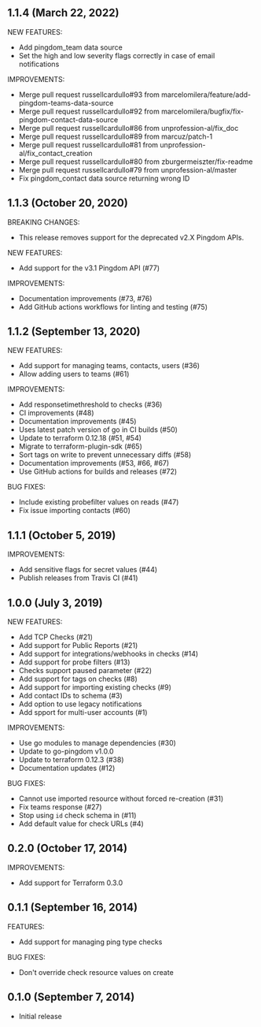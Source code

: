 ## 1.1.4 (March 22, 2022)

NEW FEATURES:

* Add pingdom_team data source
* Set the high and low severity flags correctly in case of email notifications

IMPROVEMENTS:

* Merge pull request russellcardullo#93 from marcelomilera/feature/add-pingdom-teams-data-source
* Merge pull request russellcardullo#92 from marcelomilera/bugfix/fix-pingdom-contact-data-source
* Merge pull request russellcardullo#86 from unprofession-al/fix_doc
* Merge pull request russellcardullo#89 from marcuz/patch-1
* Merge pull request russellcardullo#81 from unprofession-al/fix_contact_creation
* Merge pull request russellcardullo#80 from zburgermeiszter/fix-readme
* Merge pull request russellcardullo#79 from unprofession-al/master
* Fix pingdom_contact data source returning wrong ID

## 1.1.3 (October 20, 2020)

BREAKING CHANGES:

  * This release removes support for the deprecated v2.X Pingdom APIs.

NEW FEATURES:

  * Add support for the v3.1 Pingdom API (#77)

IMPROVEMENTS:
  
  * Documentation improvements (#73, #76)
  * Add GitHub actions workflows for linting and testing (#75)

## 1.1.2 (September 13, 2020)

NEW FEATURES:

  * Add support for managing teams, contacts, users (#36)
  * Allow adding users to teams (#61)

IMPROVEMENTS:

  * Add responsetimethreshold to checks (#36)
  * CI improvements (#48)
  * Documentation improvements (#45)
  * Uses latest patch version of go in CI builds (#50)
  * Update to terraform 0.12.18 (#51, #54)
  * Migrate to terraform-plugin-sdk (#65)
  * Sort tags on write to prevent unnecessary diffs (#58)
  * Documentation improvements (#53, #66, #67)
  * Use GitHub actions for builds and releases (#72)

BUG FIXES:
  * Include existing probefilter values on reads (#47)
  * Fix issue importing contacts (#60)

## 1.1.1 (October 5, 2019)

IMPROVEMENTS:

  * Add sensitive flags for secret values (#44)
  * Publish releases from Travis CI (#41)

## 1.0.0 (July 3, 2019)

NEW FEATURES:

  * Add TCP Checks (#21)
  * Add support for Public Reports (#21)
  * Add support for integrations/webhooks in checks (#14)
  * Add support for probe filters (#13)
  * Checks support paused parameter (#22)
  * Add support for tags on checks (#8)
  * Add support for importing existing checks (#9)
  * Add contact IDs to schema (#3)
  * Add option to use legacy notifications
  * Add spport for multi-user accounts (#1)

IMPROVEMENTS:

  * Use go modules to manage dependencies (#30)
  * Update to go-pingdom v1.0.0
  * Update to terraform 0.12.3 (#38)
  * Documentation updates (#12)

BUG FIXES:

  * Cannot use imported resource without forced re-creation (#31)
  * Fix teams response (#27)
  * Stop using `id` check schema in (#11)
  * Add default value for check URLs (#4)

## 0.2.0 (October 17, 2014)

IMPROVEMENTS:

  * Add support for Terraform 0.3.0

## 0.1.1 (September 16, 2014)

FEATURES:

  * Add support for managing ping type checks

BUG FIXES:

  * Don't override check resource values on create

## 0.1.0 (September 7, 2014)

  * Initial release
